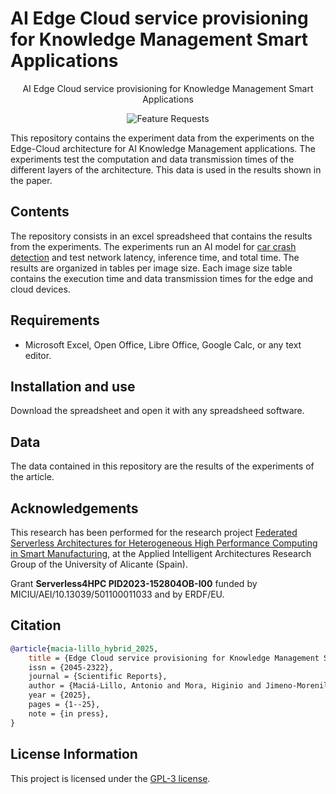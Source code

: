 <h1 aligh="center">AI Edge Cloud service provisioning for Knowledge Management Smart Applications</h1>
<p align="center">AI Edge Cloud service provisioning for Knowledge Management Smart Applications</p>

<p align="center">
  <!-- <a href="https://doi.org/10.1109/TG.2025.3533949"> -->
    <img src="https://img.shields.io/badge/Scientific%20Reports-2025-blue" alt="Feature Requests">
  <!-- </a> -->
</p>

This repository contains the experiment data from the experiments on the Edge-Cloud architecture for AI Knowledge Management applications. The experiments test the computation and data transmission times of the different layers of the architecture. This data is used in the results shown in the paper.

## Contents
The repository consists in an excel spreadsheed that contains the results from the experiments. The experiments run an AI model for <a href="https:
//github.com/Giffy/AI_CarCrashDetector">car crash detection</a> and test network latency, inference time, and total time. The results are organized in tables per image size. Each image size table contains the execution time and data transmission times for the edge and cloud devices.

## Requirements
- Microsoft Excel, Open Office, Libre Office, Google Calc, or any text editor.

## Installation and use
Download the spreadsheet and open it with any spreadsheed software.

## Data
The data contained in this repository are the results of the experiments of the article.

## Acknowledgements
This research has been performed for the research project <a href="https://aia.ua.es/en/proyectos/federated-serverless-architectures-for-heterogeneous-high-performance-computing-in-smart-manufacturing.html" target="_blank">Federated Serverless Architectures for Heterogeneous High Performance Computing in Smart Manufacturing</a>, at the Applied Intelligent Architectures Research Group of the University of Alicante (Spain).

Grant <b>Serverless4HPC PID2023-152804OB-I00</b> funded by MICIU/AEI/10.13039/501100011033 and by ERDF/EU.

## Citation
```bibtex
@article{macia-lillo_hybrid_2025,
	title = {Edge Cloud service provisioning for Knowledge Management Smart Applications,
	issn = {2045-2322},
	journal = {Scientific Reports},
	author = {Maciá-Lillo, Antonio and Mora, Higinio and Jimeno-Morenilla, Antonio and García-D'Urso, Nahuel E. and Azorín-López Jorge},
	year = {2025},
	pages = {1--25},
	note = {in press},
}
```

## License Information
This project is licensed under the <a href="LICENSE.txt">GPL-3 license</a>.

